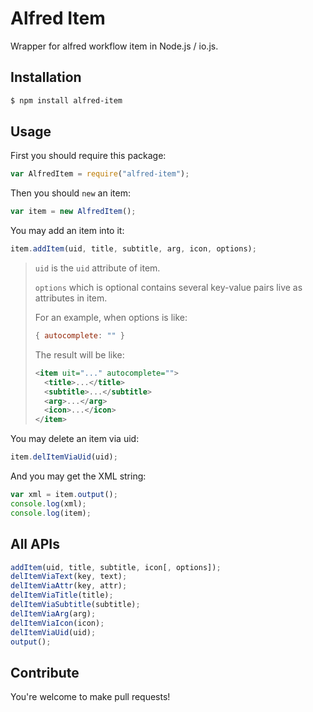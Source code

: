 # Alfred Item

Wrapper for alfred workflow item in Node.js / io.js.

## Installation

```sh
$ npm install alfred-item
```

## Usage

First you should require this package:

```javascript
var AlfredItem = require("alfred-item");
```

Then you should `new` an item:

```javascript
var item = new AlfredItem();
```

You may add an item into it:

```javascript
item.addItem(uid, title, subtitle, arg, icon, options);
```

> `uid` is the `uid` attribute of item.
>
> `options` which is optional contains several key-value pairs live as attributes in item.
> 
> For an example, when options is like:
>
> ```javascript
> { autocomplete: "" }
> ```
>
> The result will be like:
>
> ```xml
> <item uit="..." autocomplete="">
>   <title>...</title>
>   <subtitle>...</subtitle>
>   <arg>...</arg>
>   <icon>...</icon>
> </item>
> ```

You may delete an item via uid:

```javascript
item.delItemViaUid(uid);
```

And you may get the XML string:

```javascript
var xml = item.output();
console.log(xml);
console.log(item);
```

## All APIs

```javascript
addItem(uid, title, subtitle, icon[, options]);
delItemViaText(key, text);
delItemViaAttr(key, attr);
delItemViaTitle(title);
delItemViaSubtitle(subtitle);
delItemViaArg(arg);
delItemViaIcon(icon);
delItemViaUid(uid);
output();
```

## Contribute

You're welcome to make pull requests!

